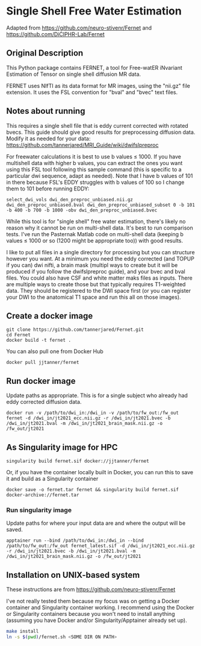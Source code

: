 # Single Shell Free Water Estimation

Adapted from https://github.com/neuro-stivenr/Fernet and https://github.com/DiCIPHR-Lab/Fernet

## Original Description

This Python package contains FERNET, a tool for Free-watER iNvariant 
Estimation of Tensor on single shell diffusion MR data. 

FERNET uses NIfTI as its data format for MR images, using the "nii.gz" 
file extension. It uses the FSL convention for "bval" and "bvec" text files. 

## Notes about running
This requires a single shell file that is eddy current corrected with rotated bvecs. This guide should give good results for preprocessing diffusion data. Modify it as needed for your data: https://github.com/tannerjared/MRI_Guide/wiki/dwifslpreproc

For freewater calculations it is best to use b values ≤ 1000. If you have multishell data with higher b values, you can extract the ones you want using this FSL tool following this sample command (this is specific to a particular dwi sequence, adapt as needed). Note that I have b values of 101 in there because FSL's EDDY struggles with b values of 100 so I change them to 101 before running EDDY:
```
select_dwi_vols dwi_den_preproc_unbiased.nii.gz dwi_den_preproc_unbiased.bval dwi_den_preproc_unbiased_subset 0 -b 101 -b 400 -b 700 -b 1000 -obv dwi_den_preproc_unbiased.bvec
```
While this tool is for "single shell" free water estimation, there's likely no reason why it cannot be run on multi-shell data. It's best to run comparison tests. I've run the Pasternak Matlab code on multi-shell data (keeping b values ≤ 1000 or so (1200 might be appropriate too)) with good results.

I like to put all files in a single directory for processing but you can structure however you want. At a minimum you need the eddy corrected (and TOPUP if you can) dwi nifti, a brain mask (multipl ways to create but it will be produced if you follow the dwifslpreproc guide), and your bvec and bval files. You could also have CSF and white matter maks files as inputs. There are multiple ways to create those but that typically requires T1-weighted data. They should be registered to the DWI space first (or you can register your DWI to the anatomical T1 space and run this all on those images).

## Create a docker image
```
git clone https://github.com/tannerjared/Fernet.git 
cd Fernet
docker build -t fernet .
```
You can also pull one from Docker Hub
```
docker pull jjtanner/fernet
```
## Run docker image

Update paths as appropriate. This is for a single subject who already had eddy corrected diffusion data.
```
docker run -v /path/to/dwi_in:/dwi_in -v /path/to/fw_out:/fw_out fernet -d /dwi_in/jt2021_ecc.nii.gz -r /dwi_in/jt2021.bvec -b /dwi_in/jt2021.bval -m /dwi_in/jt2021_brain_mask.nii.gz -o /fw_out/jt2021
```

## As Singularity image for HPC
```
singularity build fernet.sif docker://jjtanner/fernet
```
Or, if you have the container locally built in Docker, you can run this to save it and build as a Singularity container
```
docker save -o fernet.tar fernet && singularity build fernet.sif docker-archive://fernet.tar
```

### Run singularity image
Update paths for where your input data are and where the output will be saved.
```
apptainer run --bind /path/to/dwi_in:/dwi_in --bind /path/to/fw_out:/fw_out fernet_latest.sif -d /dwi_in/jt2021_ecc.nii.gz -r /dwi_in/jt2021.bvec -b /dwi_in/jt2021.bval -m /dwi_in/jt2021_brain_mask.nii.gz -o /fw_out/jt2021
```

## Installation on UNIX-based system
These instructions are from https://github.com/neuro-stivenr/Fernet

I've not really tested them because my focus was on getting a Docker container and Singularity container working. I recommend using the Docker or Singularity containers because you won't need to install anything (assuming you have Docker and/or Singularity/Apptainer already set up).

```bash
make install
ln -s $(pwd)/fernet.sh <SOME DIR ON PATH>
```
